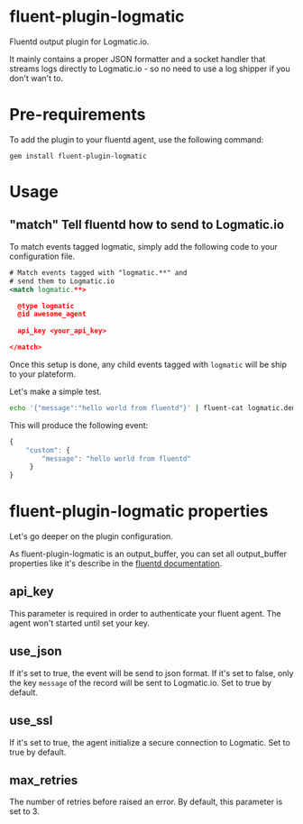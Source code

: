 fluent-plugin-logmatic
===============

Fluentd output plugin for Logmatic.io.

It mainly contains a proper JSON formatter and a socket handler that
streams logs directly to Logmatic.io - so no need to use a log shipper
if you don't wan't to.

Pre-requirements
================

To add the plugin to your fluentd agent, use the following command:

    gem install fluent-plugin-logmatic

Usage
=====

"match" Tell fluentd how to send to Logmatic.io
--------------------------

To match events tagged logmatic, simply add the following code to your configuration file.

```xml
# Match events tagged with "logmatic.**" and
# send them to Logmatic.io
<match logmatic.**>

  @type logmatic
  @id awesome_agent
  
  api_key <your_api_key>

</match>

```

Once this setup is done, any child events tagged with `logmatic` will be ship to your plateform.

Let's make a simple test.

```bash
echo '{"message":"hello world from fluentd"}' | fluent-cat logmatic.demo
```

This will produce the following event:

```javascript
{ 
	"custom": {
    	"message": "hello world from fluentd" 
     }
}
```

fluent-plugin-logmatic properties
======
Let's go deeper on the plugin configuration. 

As fluent-plugin-logmatic is an output_buffer, you can set all output_buffer properties like it's describe in the [fluentd documentation](http://docs.fluentd.org/articles/output-plugin-overview#buffered-output-parameters "documentation").

api_key
--------
This parameter is required in order to authenticate your fluent agent. The agent won't started until set your key.    

use_json 
--------
If it's set to true, the event will be send to json format. If it's set to false, only the key `message` of the record will be sent to Logmatic.io. Set to true by default.

use_ssl
--------
If it's set to true, the agent initialize a secure connection to Logmatic. Set to true by default. 


max_retries
--------
The number of retries before raised an error. By default, this parameter is set to 3.


